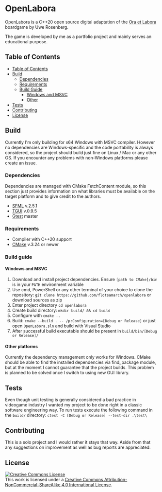 # OpenLabora
OpenLabora is a C++20 open source digital adaptation of the [Ora et Labora](https://lookout-spiele.de/en/games/ora.html) boardgame by Uwe Rosenberg.

The game is developed by me as a portfolio project and mainly serves an educational purpose.

## Table of Contents
* [Table of Contents](#table-of-contents)
* [Build](#build)
  * [Dependencies](#dependencies)
  * [Requirements](#requirements)
  * [Build Guide](#build-guide)
    * [Windows and MSVC](#windows-and-msvc)
    * [Other](#other)
* [Tests](#tests)
* [Contributing](#contributing)
* [License](#license)

## Build
Currently I'm only building for x64 Windows with MSVC compiler. However no dependencies are Windows-specific and the code portability is always considered, so the project should build just fine on Linux / Mac or any other OS. If you encounter any problems with non-Windows platforms please create an issue.

### Dependencies
Dependencies are managed with CMake FetchContent module, so this section just provides information on what libraries must be available on the target platform and to give credit to the authors.
* [SFML](https://github.com/SFML/SFML) v.2.5.1
* [TGUI](https://github.com/texus/TGUI) v.0.9.5
* [Gtest](https://github.com/google/googletest) master

### Requirements
* Compiler with C++20 support
* [CMake](https://github.com/Kitware/CMake) v.3.24 or newer

### Build guide

#### Windows and MSVC
1. Download and install project dependencies. Ensure `[path to CMake]/bin` is in your `PATH` environment variable
2. Use cmd, PowerShell or any other terminal of your choice to clone the repository:
`git clone https://github.com/flotsamarch/openlabora` or download sources as zip
3. Enter project directory `cd openlabora`
3. Create build directory: `mkdir build/ && cd build`
4. Configure with `cmake ..`
5. Build: `cmake --build . -- /p:Configuration=[Debug or Release]` or just open `OpenLabora.sln` and build with Visual Studio
6. After successful build executable should be present in `build/bin/[Debug or Release]/`

#### Other platforms
Currently the dependency management only works for Windows. CMake should be able to find the installed dependencies via find_package module, but at the moment I cannot guarantee that the project builds. This problem is planned to be solved once I switch to using new GUI library.

## Tests
Even though unit testing is generally considered a bad practice in videogame industry I wanted my project to be done right in a classic software engineering way. To run tests execute the following command in the `build/` directory:
`ctest -C [Debug or Release] --test-dir .\test\`

## Contributing
This is a solo project and I would rather it stays that way. Aside from that any suggestions on improvement as well as bug reports are appreciated.

## License
<div>
    <a rel="license" href="http://creativecommons.org/licenses/by-nc-sa/4.0/"><img alt="Creative Commons License" style="border-width:0" src="https://i.creativecommons.org/l/by-nc-sa/4.0/88x31.png" /></a><br />This work is licensed under a <a rel="license" href="http://creativecommons.org/licenses/by-nc-sa/4.0/">Creative Commons Attribution-NonCommercial-ShareAlike 4.0 International License</a>.
</div>
